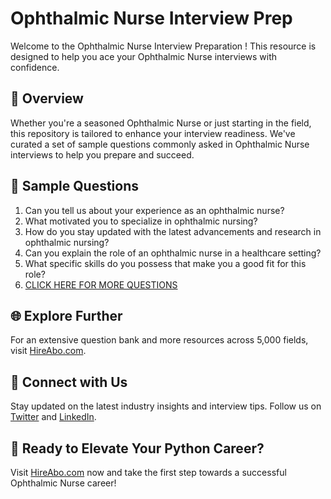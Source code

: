 # Ophthalmic Nurse Interview Prep

Welcome to the Ophthalmic Nurse Interview Preparation ! This resource is designed to help you ace your Ophthalmic Nurse interviews with confidence.

## 🚀 Overview

Whether you're a seasoned Ophthalmic Nurse or just starting in the field, this repository is tailored to enhance your interview readiness. We've curated a set of sample questions commonly asked in Ophthalmic Nurse interviews to help you prepare and succeed.

## 📝 Sample Questions

1. Can you tell us about your experience as an ophthalmic nurse?
2. What motivated you to specialize in ophthalmic nursing?
3. How do you stay updated with the latest advancements and research in ophthalmic nursing?
4. Can you explain the role of an ophthalmic nurse in a healthcare setting?
5. What specific skills do you possess that make you a good fit for this role?
6. [CLICK HERE FOR MORE QUESTIONS](https://hireabo.com/job/2_0_32/Ophthalmic%20Nurse)

## 🌐 Explore Further

For an extensive question bank and more resources across 5,000 fields, visit [HireAbo.com](https://www.hireabo.com).

## 📱 Connect with Us

Stay updated on the latest industry insights and interview tips. Follow us on [Twitter](https://twitter.com/hireabo) and [LinkedIn](https://www.linkedin.com/in/hire-abo-3609972a8/).

## 🚀 Ready to Elevate Your Python Career?

Visit [HireAbo.com](https://www.hireabo.com) now and take the first step towards a successful Ophthalmic Nurse career!